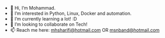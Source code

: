 - 👋 Hi, I’m Mohammad.
- 👀 I’m interested in Python, Linux, Docker and automation.
- 🌱 I’m currently learning a lot! :D
- 💞️ I’m looking to collaborate on Tech!
- 📫 Reach me here: mhsharifi@hotmail.com OR msnband@hotmail.com

<!---
msnband/msnband is a ✨ special ✨ repository because its `README.md` (this file) appears on your GitHub profile.
You can click the Preview link to take a look at your changes.
--->
